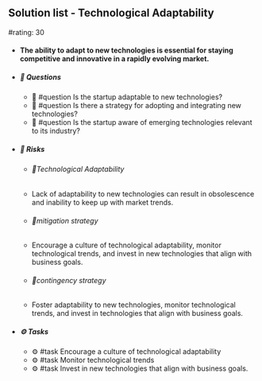 ## Solution list - Technological Adaptability
#rating: 30
- #### The ability to adapt to new technologies is essential for staying competitive and innovative in a rapidly evolving market.
- ##### 💭 Questions
  - 💭 #question Is the startup adaptable to new technologies?
  - 💭 #question Is there a strategy for adopting and integrating new technologies?
  - 💭 #question Is the startup aware of emerging technologies relevant to its industry?
- ##### 🚨 Risks

  - ###### 🚨Technological Adaptability
  - Lack of adaptability to new technologies can result in obsolescence and inability to keep up with market trends.
  - ###### 🚨mitigation strategy
  - Encourage a culture of technological adaptability, monitor technological trends, and invest in new technologies that align with business goals.
  - ###### 🚨contingency strategy
  - Foster adaptability to new technologies, monitor technological trends, and invest in technologies that align with business goals.
- ##### ⚙️ Tasks
  - ⚙️ #task Encourage a culture of technological adaptability
  - ⚙️ #task  Monitor technological trends
  - ⚙️ #task  Invest in new technologies that align with business goals.


